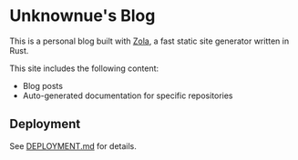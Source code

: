 # Unknownue's Blog

This is a personal blog built with [Zola](https://www.getzola.org/), a fast static site generator written in Rust.

This site includes the following content:

- Blog posts
- Auto-generated documentation for specific repositories

## Deployment

See [DEPLOYMENT.md](DEPLOYMENT.md) for details.
